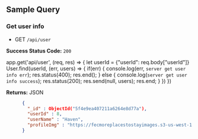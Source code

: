 ## Sample Query

### Get user info
  * GET `/api/user`

**Success Status Code:** `200`

app.get('api/user', (req, res) => {
  let userId = {"userId": req.body["userId"]}
  User.find(userId, (err, users) => {
    if(err) {
      console.log(err, `server get user info err`);
      res.status(400);
      res.end();
    } else {
      console.log(`server get user info success`);
      res.status(200);
      res.send(null, users);
      res.end;
    }
  })
})

**Returns:** JSON

```json
      {
        "_id" : ObjectId("5f4e9ea407211a6264e8d77a"),
        "userId" : 8,
        "userName" : "Haven",
        "profileImg" : "https://fecmoreplacestostayimages.s3-us-west-1.amazonaws.com/image/elegance.jpg"
      }
```